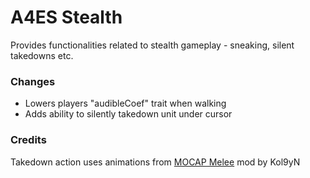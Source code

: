 # A4ES Stealth
Provides functionalities related to stealth gameplay - sneaking, silent takedowns etc.

### Changes
- Lowers players "audibleCoef" trait when walking
- Adds ability to silently takedown unit under cursor

### Credits
Takedown action uses animations from [MOCAP Melee](https://www.armaholic.com/page.php?id=27262) mod by Kol9yN

